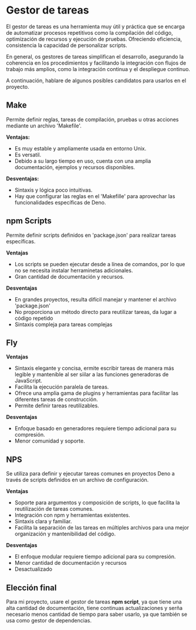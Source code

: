 # Gestor de tareas

El gestor de tareas es una herramienta muy útil y práctica que se encarga de automatizar procesos repetitivos como la compilación del código, optimización de recursos y ejecución de pruebas. Ofreciendo eficiencia, consistencia la capacidad de personalizar scripts.

En general, os gestores de tareas simplifican el desarrollo, asegurando la coherencia en los procedimientos y facilitando la integración con flujos de trabajo más amplios, como la integración continua y el despliegue continuo.

A continuación, hablare de algunos posibles candidatos para usarlos en el proyecto.

## Make

Permite definir reglas, tareas de compilación, pruebas u otras acciones mediante un archivo 'Makefile'.

**Ventajas:**
+ Es muy estable y ampliamente usada en entorno Unix.
+ Es versatil.
+ Debido a su largo tiempo en uso, cuenta con una amplia documentación, ejemplos y recursos disponibles.

**Desventajas:**
+ Sintaxis y lógica poco intuitivas.
+ Hay que configurar las reglas en el 'Makefille' para aprovechar las funcionalidades específicas de Deno.


## npm Scripts

Permite definir scripts definidos en 'package.json' para realizar tareas específicas.

**Ventajas**
+ Los scripts se pueden ejecutar desde a línea de comandos, por lo que no se necesita instalar herraminetas adicionales.
+ Gran cantidad de documentación y recursos.

**Desventajas**
+ En grandes proyectos, resulta difícil manejar y mantener el archivo 'package.json'
+ No proporciona un método directo para reutilizar tareas, da lugar a código repetido
+ Sintaxis compleja para tareas complejas


## Fly

**Ventajas**
+ Sintaxis elegante y concisa, ermite escribir tareas de manera más legible y mantenible al ser siilar a las funciones generadoras de JavaScript.
+ Facilita la ejecución paralela de tareas.
+ Ofrece una amplia gama de plugins y herramientas para facilitar las diferentes tareas de construcción.
+ Permite definir tareas reutilizables.

**Desventajas**
+ Enfoque basado en generadores requiere tiempo adicional para su compresión.
+ Menor comunidad y soporte.


## NPS

Se utiliza para definir y ejecutar tareas comunes en proyectos Deno a través de scripts definidos en un archivo de configuración.

**Ventajas**
+ Soporte para argumentos y composición de scripts, lo que facilita la reutilización de tareas comunes.
+ Integración con npm y herramientas existentes.
+ Sintaxis clara y familiar.
+ Facilita la separación de las tareas en múltiples archivos para una mejor organización y mantenibilidad del código.

**Desventajas**
+ El enfoque modular requiere tiempo adicional para su compresión.
+ Menor cantidad de documentación y recursos
+ Desactualizado


## Elección final
Para mi proyecto, usare el gestor de tareas **npm script**, ya que tiene una alta cantidad de documentación, tiene continuas actualizaciones y serña necesario menos cantidad de tiempo para saber usarlo, ya que también se usa como gestor de dependencias.